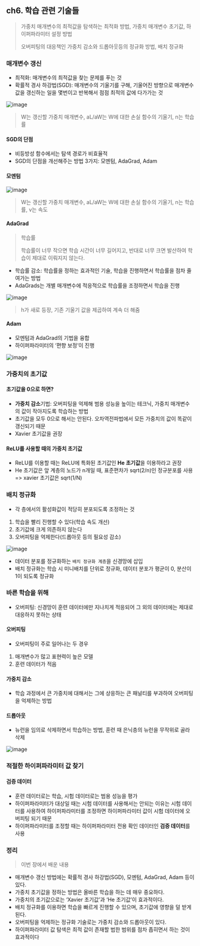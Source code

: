 ## ch6. 학습 관련 기술들

> 가중치 매개변수의 최적값을 탐색하는 최적화 방법, 가중치 매개변수 초기값, 하이퍼파라미터 설정 방법
>
> 오버피팅의 대응책인 가중치 감소와 드롭아웃등의 정규화 방법, 배치 정규화

### 매개변수 갱신
- 최적화: 매개변수의 최적값을 찾는 문제를 푸는 것
- 확률적 경사 하강법(SGD): 매개변수의 기울기를 구해, 기울어진 방향으로 매개변수 값을 갱신하는 일을 몇번이고 반복해서 점점 최적의 값에 다가가는 것

![image](https://user-images.githubusercontent.com/83503188/163392314-82d71783-a1d6-4fcd-ad9c-e91ee309f3b3.png)

> W는 갱신할 가중치 매개변수, aL/aW는 W에 대한 손실 함수의 기울기, n는 학습률

#### SGD의 단점
- 비등방성 함수에서는 탐색 경로가 비효율적
- SGD의 단점을 개선해주는 방법 3가지: 모멘텀, AdaGrad, Adam


#### 모멘텀

![image](https://user-images.githubusercontent.com/83503188/163392323-839047bb-1cd9-4aba-93d7-61d6619adcdf.png)

> W는 갱신할 가중치 매개변수, aL/aW는 W에 대한 손실 함수의 기울기, n는 학습률, v는 속도

#### AdaGrad
> 학습률
>
> 학습률이 너무 작으면 학습 시간이 너무 길어지고, 반대로 너무 크면 발산하여 학습이 제대로 이뤄지지 않는다.

- 학습률 감소: 학습률을 정하는 효과적인 기술, 학습을 진행하면서 학습률을 점차 줄여가는 방법
- AdaGrads는 개별 매개변수에 적응적으로 학습률을 조정하면서 학습을 진행

![image](https://user-images.githubusercontent.com/83503188/163392329-03098311-094e-41f8-bdd4-8078a08dd666.png)


> h가 새로 등장, 기존 기울기 값을 제곱하여 계속 더 해줌

#### Adam
- 모멘텀과 AdaGrad의 기법을 융합
- 하이퍼파라미터의 ‘편향 보정’이 진행

![image](https://user-images.githubusercontent.com/83503188/163392336-f51c27b9-26d2-4e0d-bd93-d34edc1468c7.png)


### 가중치의 초기값

#### 초기값을 0으로 하면?
- **가중치 감소**기법: 오버피팅을 억제해 범용 성능을 높이는 테크닉, 가중치 매개변수의 값이 작아지도록 학습하는 방법
- 초기값을 모두 0으로 해서는 안된다. 오차역전파법에서 모든 가중치의 값이 똑같이 갱신되기 때문
- Xavier 초기값을 권장


#### ReLU를 사용할 때의 가중치 초기값
- ReLU를 이용할 때는 ReLU에 특화된 초기값인 **He 초기값**을 이용하라고 권장
- He 초기값은 앞 계층의 노드가 n개일 때, 표준편차가 sqrt(2/n)인 정규분포를 사용 => xavier 초기값은 sqrt(1/N)


### 배치 정규화
- 각 층에서의 활성화값이 적당히 분포되도록 조정하는 것


1. 학습을 빨리 진행할 수 있다(학습 속도 개선)
2. 초기값에 크게 의존하지 않는다
3. 오버피팅을 억제한다(드롭아웃 등의 필요성 감소)

![image](https://user-images.githubusercontent.com/83503188/163392345-78d4b73e-9707-464d-9a14-40e5284e7f3c.png)


- 데이터 분포를 정규화하는 `배치 정규화 계층`을 신경망에 삽입
- 배치 정규화는 학습 시 미니배치를 단위로 정규화, 데이터 분포가 평균이 0, 분산이 1이 되도록 정규화


### 바른 학습을 위해
- 오버피팅: 신경망이 훈련 데이터에만 지나치게 적응되어 그 외의 데이터에는 제대로 대응하지 못하는 상태


#### 오버피팅
- 오버피팅이 주로 일어나는 두 경우

1. 매개변수가 많고 표현력이 높은 모델
2. 훈련 데이터가 적음

#### 가중치 감소

- 학습 과정에서 큰 가중치에 대해서는 그에 상응하는 큰 패널티를 부과하여 오버피팅을 억제하는 방법 

#### 드롭아웃
- 뉴런을 임의로 삭제하면서 학습하는 방법, 훈련 때 은닉층의 뉴런을 무작위로 골라 삭제

![image](https://user-images.githubusercontent.com/83503188/163392355-5d0356d0-41e7-4426-84a4-3df45b01a794.png)



### 적절한 하이퍼파라미터 값 찾기

#### 검증 데이터
- 훈련 데이터로는 학습, 시험 데이터로는 범용 성능을 평가
- 하이퍼파라미터가 대상일 때는 시험 데이터를 사용해서는 안되는 이유는 시험 데이터를 사용하여 하이퍼파라미터를 조정하면 하이퍼파라미터 값이 시험 데이터에 오버피팅 되기 때문
- 하이퍼파라미터를 조정할 때는 하이퍼파라미터 전용 확인 데이터인 **검증 데이터**를 사용


### 정리
> 이번 장에서 배운 내용
- 매개변수 갱신 방법에는 확률적 경사 하강법(SGD), 모멘텀, AdaGrad, Adam 등이 있다.
- 가중치 초기값을 정하는 방법은 올바른 학습을 하는 데 매우 중요하다.
- 가중치의 초기값으로는 ‘Xavier 초기값’과 ‘He 초기값’이 효과적이다.
- 배치 정규화를 이용하면 학습을 빠르게 진행할 수 있으며, 초기값에 영향을 덜 받게 된다.
- 오버피팅을 억제하는 정규화 기술로는 가중치 감소와 드롭아웃이 있다.
- 하이퍼파라미터 값 탐색은 최적 값이 존재할 법한 범위를 점차 좁히면서 하는 것이 효과적이다
